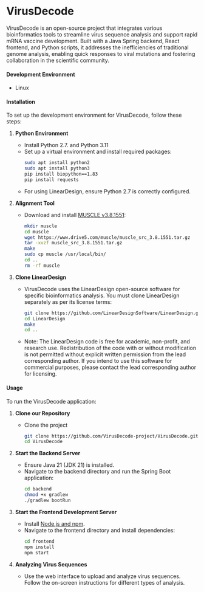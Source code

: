 # VirusDecode
VirusDecode is an open-source project that integrates various bioinformatics tools to streamline virus sequence analysis and support rapid mRNA vaccine development. Built with a Java Spring backend, React frontend, and Python scripts, it addresses the inefficiencies of traditional genome analysis, enabling quick responses to viral mutations and fostering collaboration in the scientific community.

#### Development Environment
  - Linux

#### Installation

To set up the development environment for VirusDecode, follow these steps:

1. **Python Environment**
    - Install Python 2.7. and Python 3.11
    - Set up a virtual environment and install required packages:
      ```bash
      sudo apt install python2
      sudo apt install python3
      pip install biopython==1.83
      pip install requests
      ```
    - For using LinearDesign, ensure Python 2.7 is correctly configured.


2. **Alignment Tool**
    - Download and install [MUSCLE v3.8.1551](https://drive5.com/muscle/):
      ```bash
      mkdir muscle
      cd muscle
      wget https://www.drive5.com/muscle/muscle_src_3.8.1551.tar.gz
      tar -xvzf muscle_src_3.8.1551.tar.gz
      make
      sudo cp muscle /usr/local/bin/
      cd ..
      rm -rf muscle
      ```

3. **Clone LinearDesign**
    - VirusDecode uses the LinearDesign open-source software for specific bioinformatics analysis. You must clone LinearDesign separately as per its license terms:
      ```bash
      git clone https://github.com/LinearDesignSoftware/LinearDesign.git
      cd LinearDesign
      make
      cd ..
      ```
    - Note: The LinearDesign code is free for academic, non-profit, and research use. Redistribution of the code with or without modification is not permitted without explicit written permission from the lead corresponding author. If you intend to use this software for commercial purposes, please contact the lead corresponding author for licensing.

#### Usage
To run the VirusDecode application:
1. **Clone our Repository**
    - Clone the project
      ```bash
      git clone https://github.com/VirusDecode-project/VirusDecode.git
      cd VirusDecode
      ```


2. **Start the Backend Server**
    - Ensure Java 21 (JDK 21) is installed.
    - Navigate to the backend directory and run the Spring Boot application:
      ```bash
      cd backend
      chmod +x gradlew
      ./gradlew bootRun
      ```

3. **Start the Frontend Development Server**
    - Install [Node.js and npm](https://nodejs.org/).
    - Navigate to the frontend directory and install dependencies:
      ```bash
      cd frontend
      npm install
      npm start
      ```

3. **Analyzing Virus Sequences**
    - Use the web interface to upload and analyze virus sequences. Follow the on-screen instructions for different types of analysis.

